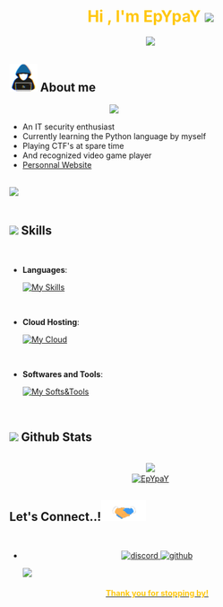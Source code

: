 
<h1 style="color:#ffc710" align="center"><b>Hi , I'm EpYpaY </b><img src="https://media.giphy.com/media/hvRJCLFzcasrR4ia7z/giphy.gif" width="35"></h1>
<!--  -->
<p align="center">
  <a href="https://github.com/DenverCoder1/readme-typing-svg"><img src="https://readme-typing-svg.herokuapp.com?font=Hubot+Sans&color=ffc710&size=25&center=true&vCenter=true&width=600&height=100&lines=Welcome..&hearts;++;Cybersecurity+Engineer+Apprentice,;4th+year+at+engineering+school,;CTF+Newbie,;On+TryHackMe+and+HackTheBox"></a>
</p>

## <picture><img src = "https://github.com/0xAbdulKhalid/0xAbdulKhalid/raw/main/assets/mdImages/about_me.gif" width = 50px></picture> **About me**

<picture> <img align="right" src="https://cdn.dribbble.com/users/214929/screenshots/4366947/dribbble-shot_6.gif" width = 325px></picture>

<br>

- An IT security enthusiast
- Currently learning the Python language by myself
- Playing CTF's at spare time
- And recognized video game player
- <a href="https://epypay-it.com/" class="btn">Personnal Website</a>
<br><br>

<img src="https://user-images.githubusercontent.com/73097560/
115834477-dbab4500-a447-11eb-908a-139a6edaec5c.gif"><br><br>

## <img src="https://media2.giphy.com/media/QssGEmpkyEOhBCb7e1/giphy.gif?cid=ecf05e47a0n3gi1bfqntqmob8g9aid1oyj2wr3ds3mg700bl&rid=giphy.gif" width ="25"><b> Skills</b>
<br>

<p align="center">

- **Languages**:
    
    [![My Skills](https://skillicons.dev/icons?i=css,html,java,js,powershell,py)](https://skillicons.dev)

<br>   

- **Cloud Hosting**:

    [![My Cloud](https://skillicons.dev/icons?i=aws,azure,github,netlify)](https://skillicons.dev)
    
<br>

- **Softwares and Tools**:

    [![My Softs&Tools](https://skillicons.dev/icons?i=git,github,linux,vscode)](https://skillicons.dev)

<br>

## <img src="https://media.giphy.com/media/iY8CRBdQXODJSCERIr/giphy.gif" width="35"><b> Github Stats </b>
<br>

<div align="center">

<a href="https://github.com/EpYpaY/">
  <img src="https://github-readme-stats-ruby-one.vercel.app/api?username=EpYpaY&include_all_commits=true&count_private=true&show_icons=true&line_height=20&title_color=7A7ADB&icon_color=2234AE&text_color=D3D3D3&bg_color=0,000000,130F40" width="450"/>
  <br>
  <img src="https://github-readme-stats-ruby-one.vercel.app/api/top-langs?username=EpYpaY&show_icons=true&locale=en&layout=compact&line_height=20&title_color=7A7ADB&icon_color=2234AE&text_color=D3D3D3&bg_color=0,000000,130F40" width="375"  alt="EpYpaY"/>

</a>
</div>

## <b> Let's Connect..!</b><img src="https://github.com/0xAbdulKhalid/0xAbdulKhalid/raw/main/assets/mdImages/handshake.gif" width ="80">
<br>
<div align='left'>
<ul>
<li>
<p align="center">
  <a href="https://discordapp.com/users/419155612283305995" target="_blank">
    <img src="https://skillicons.dev/icons?i=discord" alt=discord />
  <a href="https://github.com/EpYpaY" target="_blank">
    <img src="https://skillicons.dev/icons?i=github" alt=github />
</p>
<img src="https://user-images.githubusercontent.com/73097560/115834477-dbab4500-a447-11eb-908a-139a6edaec5c.gif">
<br>
<br>
<div align='center'>
<b style="color:#ffc710">Thank you for stopping by! </b>
